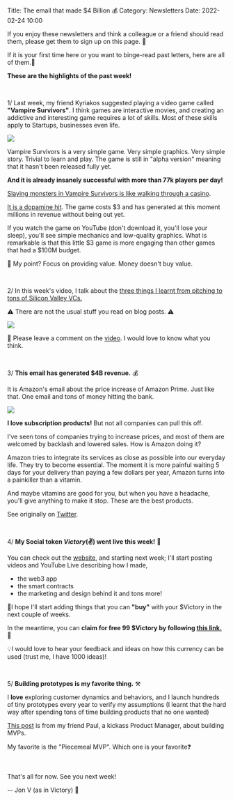 Title: The email that made $4 Billion 💰
Category: Newsletters 
Date: 2022-02-24 10:00

If you enjoy these newsletters and think a colleague or a friend should read them, please get them to sign up on this page. 📝

If it is your first time here or you want to binge-read past letters, here are all of them.📰

**These are the highlights of the past week!**

<br>

1/ Last week, my friend Kyriakos suggested playing a video game called **"Vampire Survivors"**. I think games are interactive movies, and creating an addictive and interesting game requires a lot of skills. Most of these skills apply to Startups, businesses even life.

![](https://sendfoxprod.b-cdn.net/media/DQX2psC1A2Z9sfJOinyKsiqtzGkwkn2ENCLhs4kK16325)

Vampire Survivors is a very simple game. Very simple graphics. Very simple story. Trivial to learn and play. The game is still in "alpha version" meaning that it hasn't been released fully yet. 

**And it is already insanely successful with more than 77k players per day!** 

[Slaying monsters in Vampire Survivors is like walking through a casino](https://www.theverge.com/2022/2/19/22941145/vampire-survivors-early-access-steam-pc-mac-luca-galante). 

[It is a dopamine hit](https://www.thegamer.com/vampire-survivors-indie-game/). The game costs $3 and has generated at this moment millions in revenue without being out yet.

If you watch the game on YouTube (don't download it, you'll lose your sleep), you'll see simple mechanics and low-quality graphics. What is remarkable is that this little $3 game is more engaging than other games that had a $100M budget.

🎯 My point? Focus on providing value. Money doesn't buy value.

<br> 

2/ In this week's video, I talk about the [three things I learnt from pitching to tons of Silicon Valley VCs.](https://www.youtube.com/watch?v=knfsx0KisV4) 

⚠️ There are not the usual stuff you read on blog posts. ⚠️

![](https://sendfoxprod.b-cdn.net/media/Y4FuHl90Tt6lBTyRrk1y4MqFftcwZ3SQn7BNLViu16325)

💬 Please leave a comment on the [video](https://www.youtube.com/watch?v=knfsx0KisV4). I would love to know what you think.

<br>


3/ **This email has generated $4B revenue.** 💰

It is Amazon's email about the price increase of Amazon Prime. Just like that. One email and tons of money hitting the bank. 

![](https://sendfoxprod.b-cdn.net/media/eUYJW8vjxIdaF6FMEhNx3Mwfwn3XVXARXJU6t7ny16325)

**I love subscription products!** But not all companies can pull this off.

I've seen tons of companies trying to increase prices, and most of them are welcomed by backlash and lowered sales. How is Amazon doing it?

Amazon tries to integrate its services as close as possible into our everyday life. They try to become essential. The moment it is more painful waiting 5 days for your delivery than paying a few dollars per year, Amazon turns into a painkiller than a vitamin.

And maybe vitamins are good for you, but when you have a headache, you'll give anything to make it stop. These are the best products.

See originally on [Twitter](https://twitter.com/c_gro/status/1494804477857067010?s=20&t=4c1gVrEMpgOU0BukASBSvg).

<br>

4/ **My Social token $Victory ($✌️) went live this week!** 🚀

You can check out the [website](https://victory.jon.io/), and starting next week; I'll start posting videos and YouTube Live describing how I made,

* the web3 app
* the smart contracts
* the marketing and design behind it
and tons more!

🛒I hope I'll start adding things that you can **"buy"** with your $Victory in the next couple of weeks. 

In the meantime, you can **claim for free 99 $Victory by following [this link.](https://victory.jon.io/claim/firstdrop)** 🔗

💡I would love to hear your feedback and ideas on how this currency can be used (trust me, I have 1000 ideas)!

<br>


5/ **Building prototypes is my favorite thing.** ⚒️

I **love** exploring customer dynamics and behaviors, and I launch hundreds of tiny prototypes every year to verify my assumptions (I learnt that the hard way after spending tons of time building products that no one wanted)

[This post](https://paulshustak.medium.com/the-ultimate-guide-to-designing-and-testing-mvps-88cc12118a16) is from my friend Paul, a kickass Product Manager, about building MVPs.

My favorite is the "Piecemeal MVP". Which one is your favorite❓

<br>

That's all for now. See you next week!

-- Jon V (as in Victory) 🚀
